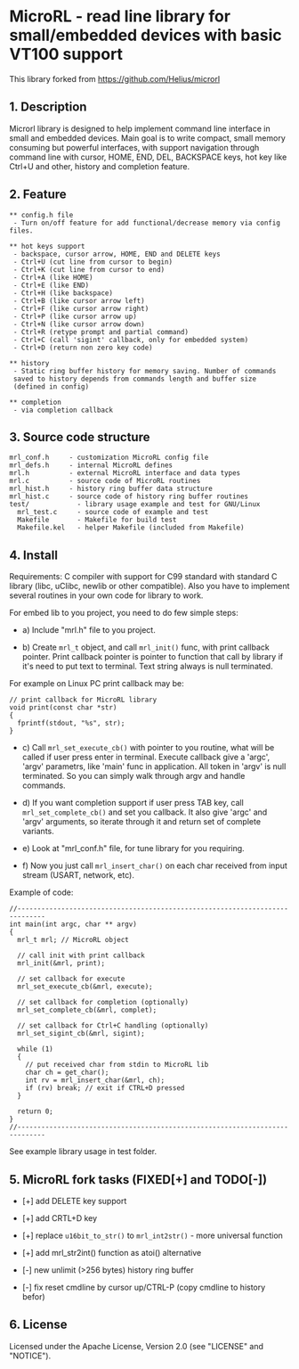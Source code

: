 MicroRL - read line library for small/embedded devices with basic VT100 support
===============================================================================
This library forked from https://github.com/Helius/microrl

## 1. Description

Microrl library is designed to help implement command line interface in small
and embedded devices. Main goal is to write compact, small memory consuming
but powerful interfaces, with support navigation through command line with
cursor, HOME, END, DEL, BACKSPACE keys, hot key like Ctrl+U and other,
history and completion feature.

## 2. Feature

	** config.h file
	 - Turn on/off feature for add functional/decrease memory via config files.

	** hot keys support
	 - backspace, cursor arrow, HOME, END and DELETE keys
	 - Ctrl+U (cut line from cursor to begin) 
	 - Ctrl+K (cut line from cursor to end) 
	 - Ctrl+A (like HOME) 
	 - Ctrl+E (like END)
	 - Ctrl+H (like backspace)
	 - Ctrl+B (like cursor arrow left) 
	 - Ctrl+F (like cursor arrow right)
	 - Ctrl+P (like cursor arrow up)
	 - Ctrl+N (like cursor arrow down)
	 - Ctrl+R (retype prompt and partial command)
	 - Ctrl+C (call 'sigint' callback, only for embedded system)
	 - Ctrl+D (return non zero key code)   

	** history
	 - Static ring buffer history for memory saving. Number of commands
     saved to history depends from commands length and buffer size
     (defined in config)

	** completion
	 - via completion callback

## 3. Source code structure

```
mrl_conf.h     - customization MicroRL config file
mrl_defs.h     - internal MicroRL defines
mrl.h          - external MicroRL interface and data types
mrl.c          - source code of MicroRL routines
mrl_hist.h     - history ring buffer data structure
mrl_hist.c     - source code of history ring buffer routines
test/            - library usage example and test for GNU/Linux
  mrl_test.c     - source code of example and test
  Makefile       - Makefile for build test
  Makefile.kel   - helper Makefile (included from Makefile)
```

## 4. Install

Requirements: C compiler with support for C99 standard with standard C library
(libc, uClibc, newlib or other compatible). Also you have to implement several
routines in your own code for library to work. 

For embed lib to you project, you need to do few simple steps:

* a) Include "mrl.h" file to you project.

* b) Create `mrl_t` object, and call `mrl_init()` func, with print
     callback pointer. Print callback pointer is pointer to function that
     call by library if it's need to put text to terminal. Text string
     always is null terminated.

For example on Linux PC print callback may be:
```
// print callback for MicroRL library
void print(const char *str)
{
  fprintf(stdout, "%s", str);
}
```

* c) Call `mrl_set_execute_cb()` with pointer to you routine, what will be
     called if user press enter in terminal. Execute callback give a 'argc',
     'argv' parametrs, like 'main' func in application. All token in 'argv'
     is null terminated. So you can simply walk through argv and handle
     commands.

* d) If you want completion support if user press TAB key, call
     `mrl_set_complete_cb()` and set you callback. It also give 'argc' and
     'argv' arguments, so iterate through it and return set of complete
     variants. 

* e) Look at "mrl_conf.h" file, for tune library for you requiring.

* f) Now you just call `mrl_insert_char()` on each char received from
     input stream (USART, network, etc).

Example of code:
```
//-----------------------------------------------------------------------------
int main(int argc, char ** argv)
{
  mrl_t mrl; // MicroRL object
  
  // call init with print callback
  mrl_init(&mrl, print);

  // set callback for execute
  mrl_set_execute_cb(&mrl, execute);

  // set callback for completion (optionally)
  mrl_set_complete_cb(&mrl, complet);

  // set callback for Ctrl+C handling (optionally)
  mrl_set_sigint_cb(&mrl, sigint);
  
  while (1)
  {
    // put received char from stdin to MicroRL lib
    char ch = get_char();
    int rv = mrl_insert_char(&mrl, ch);
    if (rv) break; // exit if CTRL+D pressed
  }

  return 0;
}
//-----------------------------------------------------------------------------
```
See example library usage in test folder.

## 5. MicroRL fork tasks (FIXED[+] and TODO[-])

 * [+] add DELETE key support

 * [+] add CRTL+D key

 * [+] replace `u16bit_to_str()` to `mrl_int2str()` - more universal function

 * [+] add mrl_str2int() function as atoi() alternative

 * [-] new unlimit (>256 bytes) history ring buffer

 * [-] fix reset cmdline by cursor up/CTRL-P (copy cmdline to history befor)

## 6. License

Licensed under the Apache License, Version 2.0 (see "LICENSE" and "NOTICE").


